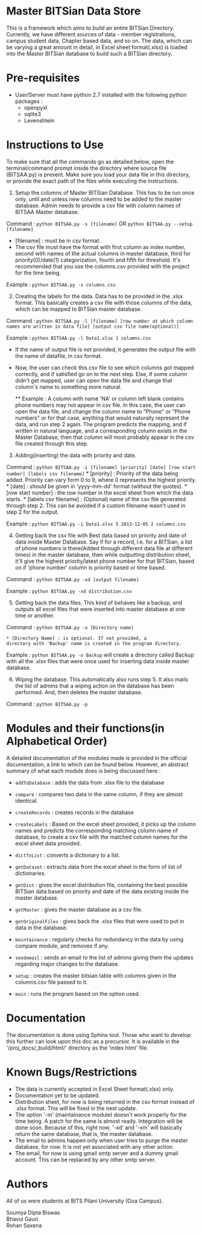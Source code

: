Master BITSian Data Store
======================

This is a framework which aims to build an entire BITSian Directory.  Currently, we have different sources of data - member registrations,  campus student data, Chapter based data, and so on. The data, which  can be varying a great amount in detail, in Excel sheet format(.xlsx)  is loaded into the Master BITSian database to build such a BITSian directory.



Pre-requisites
======================
  * User/Server must have python 2.7 installed with the following 
  python packages :  
    * openpyxl
    * sqlite3
    * Levenshtein 




Instructions to Use
======================
To make sure that all the commands go as detailed below, 
open the terminal/command prompt inside the directory 
where source file (BITSAA.py) is present. Make sure you 
load your data file in this directory, or provide the 
exact path of the files while executing the instructions.

1. Setup the columns of Master BITSian Database. This has 
to be run once only, until and unless new columns need to 
be added to the master database. Admin needs to provide 
a csv file with column names of BITSAA Master database. 

  Command : `python BITSAA.py -s [filename]`  OR   `python BITSAA.py --setup [filename]`
  
  * [filename] : must be in csv format.
  * The csv file must have the format with first column as 
  index number, second with names of the actual columns in 
  master database, third for priority(0)/date(1) categorization, 
  fourth and fifth for threshold. It's recommended that you 
  use the columns.csv provided with the project for the time being.

  Example : `python BITSAA.py -s columns.csv`

2. Creating the labels for the data. Data has to be provided
 in the .xlsx format. This basically creates a csv file with
  those columns of the data, which can be mapped to BITSian 
  master database.

  Command : `python BITSAA.py -l [filename] [row number at which column names are written in data file] [output csv file name(optional)]`

  Example : `python BITSAA.py -l Data1.xlsx 1 columns.csv`

  * If the name of output file is not provided, it generates
   the output file with the name of datafile, in csv format.
  * Now, the user can check this csv file to see which columns
   got mapped correctly, and if satisfied go on to the next step. 
   Else, if some column didn't get mapped, user can open the data
    file and change that column's name to something more natural.

    **  Example : A column with name 'NA' or column left blank 
    contains phone numbers may not appear in csv file. In this 
    case, the user can open the data file, and change the column 
    name to "Phone" or "Phone numbers" or for that case, anything 
    that would naturally represent the data, and run step 2 again. 
    The program predicts the mapping, and if written in natural 
    language, and a corresponding column exists in the Master Database, 
    then that column will most probably appear in the csv file created 
    through this step.

3. Adding(inserting) the data with priority and date.
  
  Command : `python BITSAA.py -i [filename] [priority] [date] [row start number] [labels csv filename]`
    * [priority]            : Priority of the data being added. 
    Priority can vary form 0 to 9, where 0 represents the highest priority.
    * [date]                : should be given in 'yyyy-mm-dd' format (without the quotes).
    * [row start number]    : the row number in the excel sheet 
    from which the data starts.
    * [labels csv filename] : (Optional) name of the csv file 
    generated through step 2. This can be avoided if a custom 
    filename wasn't used in step 2 for the output.

  Example : `python BITSAA.py -i Data1.xlsx 5 2013-12-05 2 columns.csv`

4. Getting back the csv file with Best data based on priority 
and date of data inside Master Database. Say if for a record, 
i.e. for a BITSian, a list of phone numbers is there(Added 
through different data file at different times) in the master 
database, then while outputting distribution sheet, it'll 
give the highest priority/latest phone number for that BITSian, 
based on if 'phone number' column is priority based or time based.

  Command : `python BITSAA.py -xd [output filename]`
  
  Example : `python BITSAA.py -xd distribution.csv`

5. Getting back the data files. This kind of behaves like a 
backup, and outputs all excel files that were inserted into 
master database at one time or another. 

  Command : `python BITSAA.py -o [Directory name]`

    * [Directory Name] : is optional. If not provided, a 
    directory with 'Backup' name is created in the program directory.

  Example : `python BITSAA.py -o Backup` 
    will create a directory called Backup with all the .xlsx 
    files that were once used for inserting data inside master 
    database.

6. Wiping the database. This automatically also runs step 5. 
It also mails the list of admins that a wiping action on the 
database has been performed. And, then deletes the master database.

  Command : `python BITSAA.py -p`




Modules and their functions(in Alphabetical Order)
====================================================
A detailed documentation of the modules made is provided 
in the official documentation, a link to which can be found 
below. However, an abstract summary of what each module does 
is being discussed here :
  
  * `addToDatabase`     : adds the data from .xlsx file to the database
  * `compare`           : compares two data in the same column, 
  if they are almost identical.
  * `createRecords`     : creates records in the database
  * `createLabels`      : Based on the excel sheet provided, it 
  picks up the column names and predicts the corresponding 
  matching column name of database, to create a csv file with 
  the matched column names for the excel sheet data provided.
  * `dictToList`        : converts a dictionary to a list.
  * `getDataset`        : extracts data from the excel sheet in 
  the form of list of dictionaries.
  * `getDist`           : gives the excel distribution file, 
  containing the best possible BITSian data based on priority 
  and date of the data existing inside the master database.
  * `getMaster`         : gives the master database as a csv file.
  * `getOriginalFiles`  : gives back the .xlsx files that were 
  used to put in data in the database.
  * `maintainance`      : regularly checks for redundancy in the 
  data by using compare module, and removes if any.
  * `sendemail`         : sends an email to the list of admins 
  giving them the updates regarding major changes to the database.
  * `setup`             : creates the master bitsian table with 
  columns given in the columns.csv file passed to it.

  * `main`              : runs the program based on the option used.




Documentation
======================
The documentation is done using Sphinx tool. Those who want 
to develop this further can look upon this doc as a precursor. 
It is available in the '/proj_docs/_build/html/' directory as 
the 'index.html' file.




Known Bugs/Restrictions
============================
  * The data is currently accepted in Excel Sheet format(.xlsx) only. 
  * Documentation yet to be updated.
  * Distribution sheet, for now is being returned in the csv 
  format instead of .xlsx format. This will be fixed in the next update.
  * The option '-m' (maintainance module) doesn't work properly 
  for the time being. A patch for the same is almost ready. 
  Integration will be done soon. Because of this, right now, '-xd' 
  and '-xm' will basically return the same database, that is, the 
  master database.
  * The email to admins happen only when user tries to purge the 
  master database, for now. It is not yet associated with any other action. 
  * The email, for now is using gmail smtp server and a dummy 
  gmail account. This can be replaced by any other smtp server.




Authors
=============
All of us were students at BITS Pilani University (Goa Campus).   

Soumya Dipta Biswas  
Bhavul Gauri  
Rohan Saxena  


